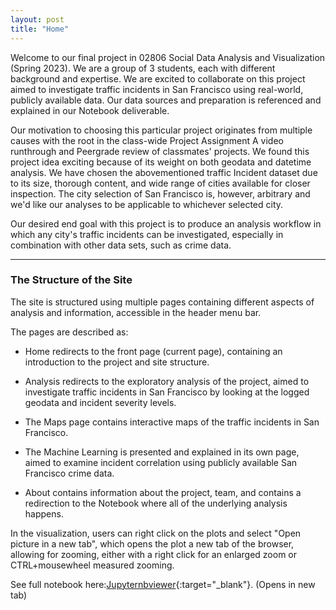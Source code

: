 ```yaml
---
layout: post
title: "Home"
---
```


Welcome to our final project in 02806 Social Data Analysis and Visualization (Spring 2023). We are a group of 3 students, each with different background and expertise. We are excited to collaborate on this project aimed to investigate traffic incidents in San Francisco using real-world, publicly available data. Our data sources and preparation is referenced and explained in our Notebook deliverable.

Our motivation to choosing this particular project originates from multiple causes with the root in the class-wide Project Assignment A video runthrough and Peergrade review of classmates' projects. We found this project idea exciting because of its weight on both geodata and datetime analysis. We have chosen the abovementioned traffic Incident dataset due to its size, thorough content, and wide range of cities available for closer inspection. The city selection of San Francisco is, however, arbitrary and we'd like our analyses to be applicable to whichever selected city.

Our desired end goal with this project is to produce an analysis workflow in which any city's traffic incidents can be investigated, especially in combination with other data sets, such as crime data.

<hr class="page-content-divider">

<h3>The Structure of the Site</h3>

The site is structured using multiple pages containing different aspects of analysis and information, accessible in the header menu bar.

The pages are described as:

- Home redirects to the front page (current page), containing an introduction to the project and site structure.

- Analysis redirects to the exploratory analysis of the project, aimed to investigate traffic incidents in San Francisco by looking at the logged geodata and incident severity levels.

- The Maps page contains interactive maps of the traffic incidents in San Francisco.

- The Machine Learning is presented and explained in its own page, aimed to examine incident correlation using publicly available San Francisco crime data.

- About contains information about the project, team, and contains a redirection to the Notebook where all of the underlying analysis happens.

In the visualization, users can right click on the plots and select "Open picture in a new tab", which opens the plot a new tab of the browser, allowing for zooming, either with a right click for an enlarged zoom or CTRL+mousewheel measured zooming.

See full notebook here:[Jupyternbviewer](https://nbviewer.org/github/Mikfor/FinalAssignment_B/blob/main/traffic%20incident_Project_Assignemt_B.ipynb){:target="_blank"}. (Opens in new tab)


